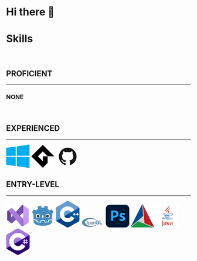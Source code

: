 <p align="center"> 
  
# Hi there 👋
  
# Skills
</br>

## PROFICIENT
  ---
### NONE

</br>

## EXPERIENCED
  ---

![](https://github.com/MeylandMan/photos/blob/main/windows.png)
![](https://github.com/MeylandMan/photos/blob/main/gamemaker.png)
![](https://github.com/MeylandMan/photos/blob/main/GitHUB.png)
</br>
  
## ENTRY-LEVEL
---
![](https://github.com/MeylandMan/photos/blob/main/Visual_Studio.png)
![](https://github.com/MeylandMan/photos/blob/main/godot.png)
![](https://github.com/MeylandMan/photos/blob/main/Cpp.png)
![](https://github.com/MeylandMan/photos/blob/main/opengl.png)
![](https://github.com/MeylandMan/photos/blob/main/Photoshop.png)
![](https://github.com/MeylandMan/photos/blob/main/Cmake.png)
![](https://github.com/MeylandMan/photos/blob/main/Java.png)
![](https://github.com/MeylandMan/photos/blob/main/cs.png)
</p>

</br>
